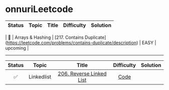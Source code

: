 # onnuriLeetcode

| Status | Topic | Title | Difficulty | Solution |
| :---: | :---: | :---: | :---: | :---: |

| :black_square_button: | Arrays & Hashing | [217. Contains Duplicate] (https://leetcode.com/problems/contains-duplicate/description) | EASY | upcoming |

-------------------------------------------------------------------------------
| Status | Topic | Title | Difficulty |Solution |
| :---: | :---: | :---: | :---: | :---: |
| :white_check_mark: | Linkedlist | [206. Reverse Linked List](https://leetcode.com/problems/reverse-linked-list/)| [Code](https://github.com/deanyim0226/leetcode/tree/main/solutions/206) |

